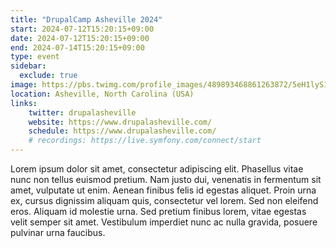 ```yaml
---
title: "DrupalCamp Asheville 2024"
start: 2024-07-12T15:20:15+09:00
date: 2024-07-12T15:20:15+09:00
end: 2024-07-14T15:20:15+09:00
type: event
sidebar:
  exclude: true
image: https://pbs.twimg.com/profile_images/489893468861263872/5eH1lyS1_400x400.png
location: Asheville, North Carolina (USA)
links:
    twitter: drupalasheville
    website: https://www.drupalasheville.com/
    schedule: https://www.drupalasheville.com/
    # recordings: https://live.symfony.com/connect/start
---
```


Lorem ipsum dolor sit amet, consectetur adipiscing elit. Phasellus vitae nunc non tellus euismod pretium. Nam justo dui, venenatis in fermentum sit amet, vulputate ut enim. Aenean finibus felis id egestas aliquet. Proin urna ex, cursus dignissim aliquam quis, consectetur vel lorem. Sed non eleifend eros. Aliquam id molestie urna. Sed pretium finibus lorem, vitae egestas velit semper sit amet. Vestibulum imperdiet nunc ac nulla gravida, posuere pulvinar urna faucibus. 

